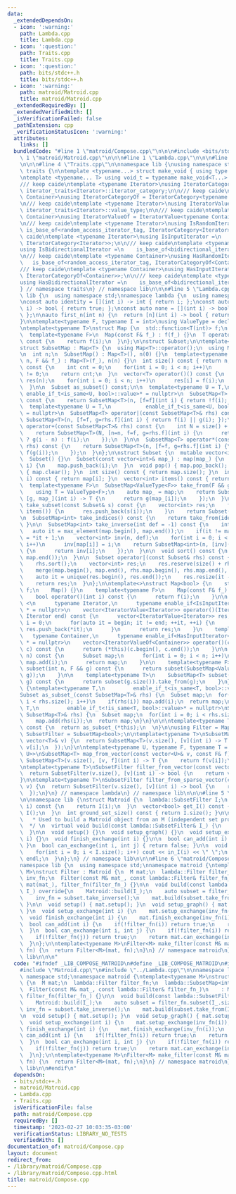 ```yaml
---
data:
  _extendedDependsOn:
  - icon: ':warning:'
    path: Lambda.cpp
    title: Lambda.cpp
  - icon: ':question:'
    path: Traits.cpp
    title: Traits.cpp
  - icon: ':question:'
    path: bits/stdc++.h
    title: bits/stdc++.h
  - icon: ':warning:'
    path: matroid/Matroid.cpp
    title: matroid/Matroid.cpp
  _extendedRequiredBy: []
  _extendedVerifiedWith: []
  _isVerificationFailed: false
  _pathExtension: cpp
  _verificationStatusIcon: ':warning:'
  attributes:
    links: []
  bundledCode: "#line 1 \"matroid/Compose.cpp\"\n\n\n#include <bits/stdc++.h>\n#line\
    \ 1 \"matroid/Matroid.cpp\"\n\n\n#line 1 \"Lambda.cpp\"\n\n\n#line 1 \"Traits.cpp\"\
    \n\n\n#line 4 \"Traits.cpp\"\n\nnamespace lib {\nusing namespace std;\nnamespace\
    \ traits {\n\ntemplate <typename...> struct make_void { using type = void; };\n\
    \ntemplate <typename... T> using void_t = typename make_void<T...>::type;\n\n\
    /// keep caide\ntemplate <typename Iterator>\nusing IteratorCategory = typename\
    \ iterator_traits<Iterator>::iterator_category;\n\n/// keep caide\ntemplate <typename\
    \ Container>\nusing IteratorCategoryOf = IteratorCategory<typename Container::iterator>;\n\
    \n/// keep caide\ntemplate <typename Iterator>\nusing IteratorValue = typename\
    \ iterator_traits<Iterator>::value_type;\n\n/// keep caide\ntemplate <typename\
    \ Container>\nusing IteratorValueOf = IteratorValue<typename Container::iterator>;\n\
    \n/// keep caide\ntemplate <typename Iterator>\nusing IsRandomIterator =\n   \
    \ is_base_of<random_access_iterator_tag, IteratorCategory<Iterator>>;\n\n/// keep\
    \ caide\ntemplate <typename Iterator>\nusing IsInputIterator =\n    is_base_of<input_iterator_tag,\
    \ IteratorCategory<Iterator>>;\n\n/// keep caide\ntemplate <typename Iterator>\n\
    using IsBidirectionalIterator =\n    is_base_of<bidirectional_iterator_tag, IteratorCategory<Iterator>>;\n\
    \n/// keep caide\ntemplate <typename Container>\nusing HasRandomIterator =\n \
    \   is_base_of<random_access_iterator_tag, IteratorCategoryOf<Container>>;\n\n\
    /// keep caide\ntemplate <typename Container>\nusing HasInputIterator =\n    is_base_of<input_iterator_tag,\
    \ IteratorCategoryOf<Container>>;\n\n/// keep caide\ntemplate <typename Container>\n\
    using HasBidirectionalIterator =\n    is_base_of<bidirectional_iterator_tag, IteratorCategoryOf<Container>>;\n\
    } // namespace traits\n} // namespace lib\n\n\n#line 5 \"Lambda.cpp\"\n\nnamespace\
    \ lib {\n  using namespace std;\nnamespace lambda {\n  using namespace traits;\n\
    \nconst auto identity = [](int i) -> int { return i; };\nconst auto all = [](int\
    \ i) -> bool { return true; };\nconst auto none = [](int i) -> bool { return false;\
    \ };\n\nauto first_n(int n) {\n  return [n](int i) -> bool { return i < n; };\n\
    }\n\ntemplate<typename F, typename I = int>\nusing ValueType = decltype(declval<F>()(declval<I>()));\n\
    \ntemplate<typename T>\nstruct Map {\n  std::function<T(int)> f;\n  Map() {}\n\
    \  template<typename F>\n  Map(const F& f_) : f(f_) {}\n  T operator()(int i)\
    \ const {\n    return f(i);\n  }\n};\n\nstruct Subset;\n\ntemplate<typename T>\n\
    struct SubsetMap : Map<T> {\n  using Map<T>::operator();\n  using Map<T>::f;\n\
    \n  int n;\n  SubsetMap() : Map<T>(), n(0) {}\n  template<typename F>\n  SubsetMap(int\
    \ n, F && f_) : Map<T>(f_), n(n) {}\n  int size() const { return n; }\n  int count()\
    \ const {\n    int cnt = 0;\n    for(int i = 0; i < n; i++)\n      cnt += f(i)\
    \ != 0;\n    return cnt;\n  }\n  vector<T> operator()() const {\n    vector<T>\
    \ res(n);\n    for(int i = 0; i < n; i++)\n      res[i] = f(i);\n    return res;\n\
    \  }\n\n  Subset as_subset() const;\n\n  template<typename U = T,\n          \
    \ enable_if_t<is_same<U, bool>::value>* = nullptr>\n  SubsetMap<T> operator!()\
    \ const {\n    return SubsetMap<T>(n, [f=f](int i) { return !f(i); });\n  }\n\n\
    \  template<typename U = T,\n           enable_if_t<is_same<U, bool>::value>*\
    \ = nullptr>\n  SubsetMap<T> operator|(const SubsetMap<T>& rhs) const {\n    return\
    \ SubsetMap<T>(n, [f=f, g=rhs.f](int i) { return f(i) || g(i); });\n  }\n\n  SubsetMap<T>\
    \ operator+(const SubsetMap<T>& rhs) const {\n    int N = size() + rhs.size();\n\
    \    return SubsetMap<T>(N, [n=n, f=f, g=rhs.f](int i) {\n      return i >= n\
    \ ? g(i - n) : f(i);\n    });\n  }\n\n  SubsetMap<T> operator*(const SubsetMap<T>&\
    \ rhs) const {\n    return SubsetMap<T>(n, [f=f, g=rhs.f](int i) {\n      return\
    \ f(g(i));\n    });\n  }\n};\n\nstruct Subset {\n  mutable vector<int> map;\n\
    \  Subset() {}\n  Subset(const vector<int>& map_) : map(map_) {\n  }\n  void add(int\
    \ i) {\n    map.push_back(i);\n  }\n  void pop() { map.pop_back(); }\n  void clear()\
    \ { map.clear(); }\n  int size() const { return map.size(); }\n  int operator()(int\
    \ i) const { return map[i]; }\n  vector<int> items() const { return map; }\n\n\
    \  template<typename F>\n  SubsetMap<ValueType<F>> take_from(F && g) const {\n\
    \    using T = ValueType<F>;\n    auto map_ = map;\n    return SubsetMap<T>(map.size(),\
    \ [g, map_](int i) -> T {\n      return g(map_[i]);\n    });\n  }\n\n  Subset\
    \ take_subset(const Subset& s) const {\n    vector<int> res;\n    for(int i :\
    \ items()) {\n      res.push_back(s(i));\n    }\n    return Subset(res);\n  }\n\
    \n  SubsetMap<int> take_indices() const {\n    return take_from(identity);\n \
    \ }\n\n  SubsetMap<int> take_inverse(int def = -1) const {\n    int n = 0;\n \
    \   auto it = max_element(map.begin(), map.end());\n    if(it != map.end()) n\
    \ = *it + 1;\n    vector<int> inv(n, def);\n    for(int i = 0; i < map.size();\
    \ i++)\n      inv[map[i]] = i;\n    return SubsetMap<int>(n, [inv](int i) -> int\
    \ {\n      return inv[i];\n    });\n  }\n\n  void sort() const {\n    std::sort(map.begin(),\
    \ map.end());\n  }\n\n  Subset operator|(const Subset& rhs) const {\n    sort();\n\
    \    rhs.sort();\n    vector<int> res;\n    res.reserve(size() + rhs.size());\n\
    \    merge(map.begin(), map.end(), rhs.map.begin(), rhs.map.end(), back_inserter(res));\n\
    \    auto it = unique(res.begin(), res.end());\n    res.resize(it - res.begin());\n\
    \    return res;\n  }\n};\n\ntemplate<>\nstruct Map<bool> {\n    std::function<bool(int)>\
    \ f;\n    Map() {}\n    template<typename F>\n    Map(const F& f_) : f(f_) {}\n\
    \    bool operator()(int i) const {\n      return f(i);\n    }\n\n    template\
    \ <\n      typename Iterator,\n      typename enable_if<IsInputIterator<Iterator>::value>::type\
    \ * = nullptr>\n    vector<IteratorValue<Iterator>> operator()(Iterator begin,\
    \ Iterator end) const {\n      vector<IteratorValue<Iterator>> res;\n      int\
    \ i = 0;\n      for(auto it = begin; it != end; ++it, ++i) {\n        if(f(i))\
    \ res.push_back(*it);\n      }\n      return res;\n    }\n    template <\n   \
    \   typename Container,\n      typename enable_if<HasInputIterator<Container>::value>::type\
    \ * = nullptr>\n    vector<IteratorValueOf<Container>> operator()(const Container&\
    \ c) const {\n      return (*this)(c.begin(), c.end());\n    }\n\n    Subset subset(int\
    \ n) const {\n      Subset map;\n      for(int i = 0; i < n; i++)\n        if(f(i))\
    \ map.add(i);\n      return map;\n    }\n\n    template<typename F>\n    SubsetMap<ValueType<F>>\
    \ subset(int n, F && g) const {\n      return subset(SubsetMap<ValueType<F>>(n,\
    \ g));\n    }\n\n    template<typename T>\n    SubsetMap<T> subset(const SubsetMap<T>&\
    \ g) const {\n      return subset(g.size()).take_from(g);\n    }\n};\n\nnamespace\
    \ {\ntemplate<typename T,\n         enable_if_t<is_same<T, bool>::value>* = nullptr>\n\
    Subset as_subset_(const SubsetMap<T>& rhs) {\n  Subset map;\n  for(int i = 0;\
    \ i < rhs.size(); i++)\n    if(rhs(i)) map.add(i);\n  return map;\n}\ntemplate<typename\
    \ T,\n         enable_if_t<!is_same<T, bool>::value>* = nullptr>\nSubset as_subset_(const\
    \ SubsetMap<T>& rhs) {\n  Subset map;\n  for(int i = 0; i < rhs.size(); i++)\n\
    \    map.add(rhs(i));\n  return map;\n}\n}\n\n\ntemplate<typename T>\nSubset SubsetMap<T>::as_subset()\
    \ const {\n  return as_subset_(*this);\n  \n}\n\nusing Filter = Map<bool>;\nusing\
    \ SubsetFilter = SubsetMap<bool>;\n\ntemplate<typename T>\nSubsetMap<T> from_vector(const\
    \ vector<T>& v) {\n  return SubsetMap<T>(v.size(), [v](int i) -> T {\n    return\
    \ v[i];\n  });\n}\n\ntemplate<typename U, typename F, typename T = ValueType<F,\
    \ U>>\nSubsetMap<T> map_from_vector(const vector<U>& v, const F& f) {\n  return\
    \ SubsetMap<T>(v.size(), [v, f](int i) -> T {\n    return f(v[i]);\n  });\n}\n\
    \ntemplate<typename T>\nSubsetFilter filter_from_vector(const vector<T>& v) {\n\
    \  return SubsetFilter(v.size(), [v](int i) -> bool {\n    return v[i];\n  });\n\
    }\n\ntemplate<typename T>\nSubsetFilter filter_from_sparse_vector(const vector<T>&\
    \ v) {\n  return SubsetFilter(v.size(), [v](int i) -> bool {\n    return v[i];\n\
    \  });\n}\n} // namespace lambda\n} // namespace lib\n\n\n#line 5 \"matroid/Matroid.cpp\"\
    \n\nnamespace lib {\nstruct Matroid {\n  lambda::SubsetFilter I;\n  bool in_I(int\
    \ i) const {\n    return I(i);\n  }\n  vector<bool> get_I() const {\n    return\
    \ I();\n  }\n  int ground_set_size() const { return I.size(); }\n\n  /** docstring\n\
    \   * Used to build a Matroid object from an M (independent set provider).\n \
    \  */ \n  virtual void build(const lambda::SubsetFilter& I_) {\n    I = I_;\n\
    \  }\n\n  void setup() {}\n  void setup_graph() {}\n  void setup_exchange(int\
    \ i) {}\n  void finish_exchange(int i) {}\n\n  bool can_add(int i) { return false;\
    \ }\n  bool can_exchange(int i, int j) { return false; }\n\n  void print_I() {\n\
    \    for(int i = 0; i < I.size(); i++) cout << in_I(i) << \" \";\n    cout <<\
    \ endl;\n  }\n};\n} // namespace lib\n\n\n#line 6 \"matroid/Compose.cpp\"\n\n\
    namespace lib {\n  using namespace std;\nnamespace matroid {\ntemplate<typename\
    \ M>\nstruct Filter : Matroid {\n  M mat;\n  lambda::Filter filter_fn;\n  lambda::SubsetMap<int>\
    \ inv_fn;\n  Filter(const M& mat_, const lambda::Filter& filter_fn_)\n    : Matroid(),\
    \ mat(mat_), filter_fn(filter_fn_) {}\n\n  void build(const lambda::SubsetFilter&\
    \ I_) override{\n    Matroid::build(I_);\n    auto subset = filter_fn.subset(I_.size());\n\
    \    inv_fn = subset.take_inverse();\n    mat.build(subset.take_from(I_));\n \
    \ }\n\n  void setup() { mat.setup(); }\n  void setup_graph() { mat.setup_graph();\
    \ }\n  void setup_exchange(int i) {\n    mat.setup_exchange(inv_fn(i));\n  }\n\
    \  void finish_exchange(int i) {\n    mat.finish_exchange(inv_fn(i));\n  }\n\n\
    \  bool can_add(int i) {\n    if(!filter_fn(i)) return true;\n    return mat.can_add(inv_fn(i));\n\
    \  }\n  bool can_exchange(int i, int j) {\n    if(!filter_fn(i)) return can_add(j);\n\
    \    if(!filter_fn(j)) return true;\n    return mat.can_exchange(inv_fn(i), inv_fn(j));\n\
    \  }\n};\n\ntemplate<typename M>\nFilter<M> make_filter(const M& mat, const lambda::Filter&\
    \ fn) {\n  return Filter<M>(mat, fn);\n}\n} // namespace matroid\n} // namespace\
    \ lib\n\n\n"
  code: "#ifndef _LIB_COMPOSE_MATROID\n#define _LIB_COMPOSE_MATROID\n#include <bits/stdc++.h>\n\
    #include \"Matroid.cpp\"\n#include \"../Lambda.cpp\"\n\nnamespace lib {\n  using\
    \ namespace std;\nnamespace matroid {\ntemplate<typename M>\nstruct Filter : Matroid\
    \ {\n  M mat;\n  lambda::Filter filter_fn;\n  lambda::SubsetMap<int> inv_fn;\n\
    \  Filter(const M& mat_, const lambda::Filter& filter_fn_)\n    : Matroid(), mat(mat_),\
    \ filter_fn(filter_fn_) {}\n\n  void build(const lambda::SubsetFilter& I_) override{\n\
    \    Matroid::build(I_);\n    auto subset = filter_fn.subset(I_.size());\n   \
    \ inv_fn = subset.take_inverse();\n    mat.build(subset.take_from(I_));\n  }\n\
    \n  void setup() { mat.setup(); }\n  void setup_graph() { mat.setup_graph(); }\n\
    \  void setup_exchange(int i) {\n    mat.setup_exchange(inv_fn(i));\n  }\n  void\
    \ finish_exchange(int i) {\n    mat.finish_exchange(inv_fn(i));\n  }\n\n  bool\
    \ can_add(int i) {\n    if(!filter_fn(i)) return true;\n    return mat.can_add(inv_fn(i));\n\
    \  }\n  bool can_exchange(int i, int j) {\n    if(!filter_fn(i)) return can_add(j);\n\
    \    if(!filter_fn(j)) return true;\n    return mat.can_exchange(inv_fn(i), inv_fn(j));\n\
    \  }\n};\n\ntemplate<typename M>\nFilter<M> make_filter(const M& mat, const lambda::Filter&\
    \ fn) {\n  return Filter<M>(mat, fn);\n}\n} // namespace matroid\n} // namespace\
    \ lib\n\n#endif\n"
  dependsOn:
  - bits/stdc++.h
  - matroid/Matroid.cpp
  - Lambda.cpp
  - Traits.cpp
  isVerificationFile: false
  path: matroid/Compose.cpp
  requiredBy: []
  timestamp: '2023-02-27 10:03:35-03:00'
  verificationStatus: LIBRARY_NO_TESTS
  verifiedWith: []
documentation_of: matroid/Compose.cpp
layout: document
redirect_from:
- /library/matroid/Compose.cpp
- /library/matroid/Compose.cpp.html
title: matroid/Compose.cpp
---
```

